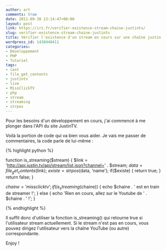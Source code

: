 ```yaml
---
author: art
comments: true
date: 2011-09-30 13:14:47+00:00
layout: post
link: https://irz.fr/verifier-existence-stream-chaine-justintv/
slug: verifier-existence-stream-chaine-justintv
title: Vérifier l'existence d'un stream en cours sur une chaîne justin.tv
wordpress_id: 1438448411
categories:
- Développement
- PHP
- Tutoriel
tags:
- cast
- file_get_contents
- justintv
- live
- MissClickTV
- php
- stream
- streaming
- strpos
---
```


Pour les besoins d'un développement en cours, j'ai commencé à me plonger dans l'API du site JustinTV.

Voilà la portion de code qui va bien vous aider. Je vais me passer de commentaires, la code parle de lui-même :


    
{% highlight python %}

function is_streaming($stream)
{
  $link = 'http://api.justin.tv/api/stream/list.json?channel=' . $stream;
  $data = file_get_contents($link);
  $existe = strpos($data, 'name');
  if($existe) {
    return true;
  }
  return false;
}

$chaine = 'missclicktv';
if(is_streaming($chaine))
{
  echo $chaine . ' est en train de streamer !';
} else {
  echo 'Rien en cours, allez sur le Youtube de ' . $chaine . ' !';
}

{% endhighlight %}



Il suffit donc d'utiliser la fonction is_streaming() qui retourne true si l'utilisateur stream actuellement. Si le stream n'est pas en cours, vous pouvez dirigez l'utilisateur vers la chaîne YouTube (ou autre) correspondante.

Enjoy !
